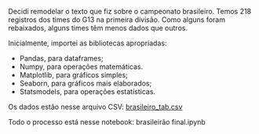 Decidi remodelar o texto que fiz sobre o campeonato brasileiro. Temos 218 registros dos times do G13 na primeira divisão. Como alguns foram rebaixados, alguns times têm menos dados que outros.

Inicialmente, importei as bibliotecas apropriadas:

- Pandas, para dataframes;
- Numpy, para operações matemáticas.
- Matplotlib, para gráficos simples;
- Seaborn, para gráficos mais elaborados;
- Statsmodels, para operações estatísticas.

Os dados estão nesse arquivo CSV: [brasileiro_tab.csv](https://github.com/user-attachments/files/16023090/brasileiro_tab.csv)

Todo o processo está nesse notebook: brasileirão final.ipynb
